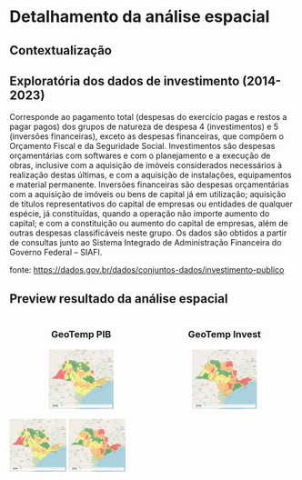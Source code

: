 # Detalhamento da análise espacial

## Contextualização

## Exploratória dos dados de investimento (2014-2023)

Corresponde ao pagamento total (despesas do exercício pagas e restos a pagar pagos) dos grupos de natureza de despesa 4 (investimentos) e 5 (inversões financeiras), exceto as despesas financeiras, que compõem o Orçamento Fiscal e da Seguridade Social. Investimentos são despesas orçamentárias com softwares e com o planejamento e a execução de obras, inclusive com a aquisição de imóveis considerados necessários à realização destas últimas, e com a aquisição de instalações, equipamentos e material permanente. Inversões financeiras são despesas orçamentárias com a aquisição de imóveis ou bens de capital já em utilização; aquisição de títulos representativos do capital de empresas ou entidades de qualquer espécie, já constituídas, quando a operação não importe aumento do capital; e com a constituição ou aumento do capital de empresas, além de outras despesas classificáveis neste grupo. Os dados são obtidos a partir de consultas junto ao Sistema Integrado de Administração Financeira do Governo Federal – SIAFI.

fonte: https://dados.gov.br/dados/conjuntos-dados/investimento-publico


## Preview resultado da análise espacial

<div style="display: flex; justify-content: space-around; align-items: center;">

  <!-- First GIF -->
  <div style="text-align: center;">
    <h3>GeoTemp PIB</h3>
    <img src="./imgs/GeoTemp_PIB.gif" alt="GeoTemp PIB" style="width: 45%; max-width: 300px;">
  </div>

  <!-- Second GIF -->
  <div style="text-align: center;">
    <h3>GeoTemp Invest</h3>
    <img src="./imgs/GeoTemp_Invest.gif" alt="GeoTemp Invest" style="width: 45%; max-width: 300px;">
  </div>

</div>

<p float="left">
  <img src="./imgs/GeoTemp_PIB.gif" width="100" />
  <img src="./imgs/GeoTemp_Invest.gif" width="100" /> 
</p>
